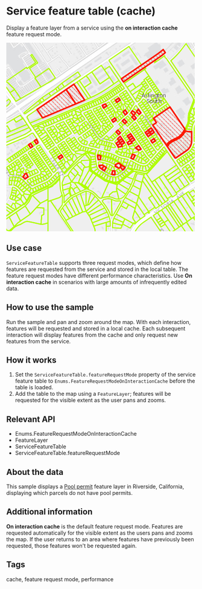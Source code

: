# Service feature table (cache)

Display a feature layer from a service using the **on interaction cache** feature request mode.

![](screenshot.png)

## Use case

`ServiceFeatureTable` supports three request modes, which define how features are requested from the service and stored in the local table. The feature request modes have different performance characteristics. Use **On interaction cache** in scenarios with large amounts of infrequently edited data.

## How to use the sample

Run the sample and pan and zoom around the map. With each interaction, features will be requested and stored in a local cache. Each subsequent interaction will display features from the cache and only request new features from the service.

## How it works

1. Set the `ServiceFeatureTable.featureRequestMode` property of the service feature table to `Enums.FeatureRequestModeOnInteractionCache` before the table is loaded.
2. Add the table to the map using a `FeatureLayer`; features will be requested for the visible extent as the user pans and zooms.

## Relevant API

* Enums.FeatureRequestModeOnInteractionCache
* FeatureLayer
* ServiceFeatureTable
* ServiceFeatureTable.featureRequestMode

## About the data

This sample displays a [Pool permit](https://sampleserver6.arcgisonline.com/arcgis/rest/services/PoolPermits/FeatureServer/0) feature layer in Riverside, California, displaying which parcels do not have pool permits.

## Additional information

**On interaction cache** is the default feature request mode. Features are requested automatically for the visible extent as the users pans and zooms the map. If the user returns to an area where features have previously been requested, those features won't be requested again.

## Tags

cache, feature request mode, performance
